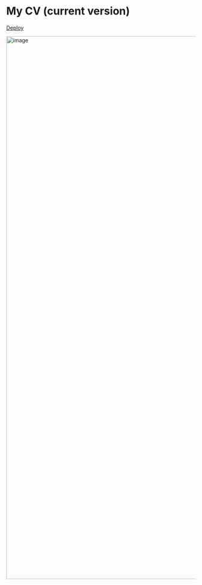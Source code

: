 # My CV (current version)
[Deploy](https://rudak.netlify.app/)

<img width="1440" alt="image" src="https://github.com/lexarudak/cv-react/assets/106698008/33f3cadc-9e21-4568-bd97-a8c583c84f29">
